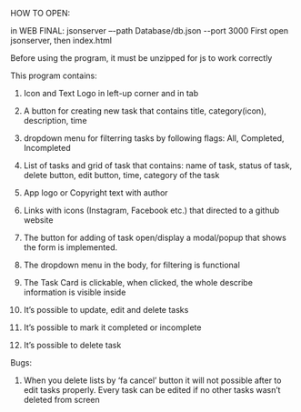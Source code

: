 HOW TO OPEN:

in WEB FINAL: jsonserver –-path Database/db.json  --port 3000
First open jsonserver, then index.html


Before using the program, it must be unzipped for js to work correctly

This program contains:

1) Icon and Text Logo in left-up corner and in tab

2) A button for creating new task that contains title, category(icon), description, time

3) dropdown menu for filterring tasks by following flags: All, Completed, Incompleted

4) List of tasks and grid of task that contains: name of task, status of task, delete button, edit button, time, category of the task

5) App logo or Copyright text with author

6) Links with icons (Instagram, Facebook etc.) that directed to a github website

7) The button for adding of task open/display a modal/popup that shows the form is implemented.

8) The dropdown menu in the body, for filtering is functional

9) The Task Card is clickable, when clicked, the whole describe information is visible inside

10) It’s possible to update, edit and delete tasks

11) It’s possible to mark it completed or incomplete

12) It’s possible to delete task

Bugs:

1) When you delete lists by ‘fa cancel’ button it will not possible after to edit tasks properly. Every task can be edited if no other tasks wasn’t deleted from screen
